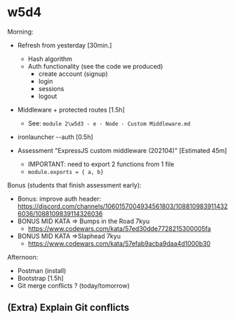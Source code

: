 

# w5d4

<!--

Status: draft

-->


Morning:

- Refresh from yesterday [30min.]
  - Hash algorithm
  - Auth functionality (see the code we produced)
    - create account (signup)
    - login
    - sessions
    - logout

- Middleware + protected routes [1.5h]
  - See: `module 2\w5d3 - e - Node - Custom Middleware.md`

- ironlauncher --auth [0.5h]

- Assessment "ExpressJS custom middleware (202104)" [Estimated 45m]
  - IMPORTANT: need to export 2 functions from 1 file
  - `module.exports = { a, b}`

  <!--

  ASSESSMENT

  hint: in class, we saw how to export one function:

  module.exports = isLoggedIn;


  in case you need to export 2 functions from the same file, you can export an object. For example:


  module.exports = {
    isLoggedIn: isLoggedIn,
    doSomething: doSomething 
  };



  Then, to require, you can use this syntax:

  const { isLoggedIn, doSomething } = require('./utils/my-file.js');

  -->



Bonus (students that finish assessment early):
- Bonus: improve auth header: https://discord.com/channels/1060157004934561803/1088109839114326036/1088109839114326036
- BONUS MID KATA => Bumps in the Road 7kyu
  - https://www.codewars.com/kata/57ed30dde7728215300005fa
- BONUS MID KATA =>Slaphead 7kyu
  - https://www.codewars.com/kata/57efab9acba9daa4d1000b30




Afternoon:
- Postman (install)
- Bootstrap [1.5h]
- Git merge conflicts ? (today/tomorrow)






## (Extra) Explain Git conflicts


